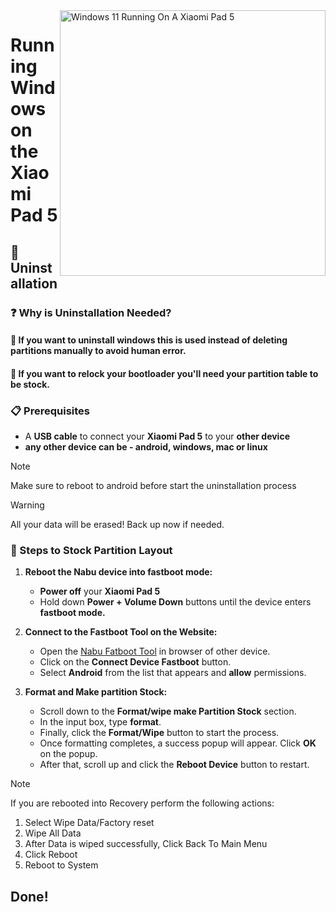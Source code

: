 <img align="right" src="https://raw.githubusercontent.com/erdilS/Port-Windows-11-Xiaomi-Pad-5/main/nabu.png" width="425" alt="Windows 11 Running On A Xiaomi Pad 5">

# Running Windows on the Xiaomi Pad 5

## 🧹 Uninstallation

### ❓ Why is Uninstallation Needed?

#### 🔹 If you want to uninstall windows this is used instead of deleting partitions manually to avoid human error.
#### 🔹 If you want to relock your bootloader you'll need your partition table to be stock.

### 📋 Prerequisites

- A **USB cable** to connect your **Xiaomi Pad 5** to your **other device**
- **any other device can be - android, windows, mac or linux**

> [!NOTE]
> Make sure to reboot to android before start the uninstallation process
> 

> [!Warning]
> All your data will be erased! Back up now if needed.
>

### 🚀 Steps to Stock Partition Layout

1. **Reboot the Nabu device into fastboot mode:**
   - **Power off** your **Xiaomi Pad 5**
   - Hold down **Power + Volume Down** buttons until the device enters **fastboot mode.**
   
3. **Connect to the Fastboot Tool on the Website:**
   - Open the [Nabu Fatboot Tool](https://arkt-7.github.io/nabu/) in browser of other device.
   - Click on the **Connect Device Fastboot** button.
   - Select **Android** from the list that appears and **allow** permissions.

4. **Format and Make partition Stock:**
   - Scroll down to the **Format/wipe make Partition Stock** section.
   - In the input box, type **format**.
   - Finally, click the **Format/Wipe** button to start the process.
   - Once formatting completes, a success popup will appear. Click **OK** on the popup.
   - After that, scroll up and click the **Reboot Device** button to restart.


> [!NOTE]
> If you are rebooted into Recovery perform the following actions:
> 1. Select Wipe Data/Factory reset
> 2. Wipe All Data
> 3. After Data is wiped successfully, Click Back To Main Menu
> 4. Click Reboot
> 5. Reboot to System

## Done!
